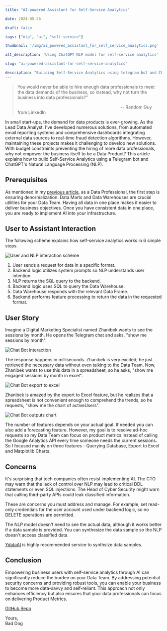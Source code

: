 ```yaml
---
title: "AI-powered Assistant for Self-Service Analytics"

date: 2024-05-26

draft: false

tags: ["nlp", "ai", "self-service"]

thumbnail: '/img/ai_powered_assistant_for_self_service_analytics.png'

alt_description: 'Using ChatGPT NLP model for self-service analytics'

slug: "ai-powered-assistant-for-self-service-analytics"

description: "Building Self-Service Analytics using telegram bot and ChatGPT"
---
```


> You would never be able to hire enough data professionals to meet the data demands of the business, so instead, why not turn the business into data professionals?"
>
>                                                                                     -- Random Guy from LinkedIn

In small start-ups, the demand for data products is ever-growing. As the Lead Data Analyst, I've developed numerous solutions, from automated email reporting systems and comprehensive dashboards integrating external data sources to real-time fraud detection algorithms. However, maintaining these projects makes it challenging to develop new solutions. With budget constraints preventing the hiring of more data professionals, why not empower the business itself to be a Data Product? This article explains how to build Self-Service Analytics using a Telegram bot and ChatGPT's Natural Language Processing (NLP).

## Prerequisites

As mentioned in my [previous article](https://blog.baddogdata.com/how-to-build-data-warehouse-in-activity-schema-with-clickhouse), as a Data Professional, the first step is ensuring denormalization. Data Marts and Data Warehouses are crucial utilities for your Data Team. Having all data in one place makes it easier to deliver business objectives. Once you have consistent data in one place, you are ready to implement AI into your infrastructure.

## User to Assistant Interaction

The following scheme explains how self-service analytics works in 6 simple steps.

![User and NLP interaction scheme](/img/img39.png)

1. User sends a request for data in a specific format.
2. Backend logic utilizes system prompts so NLP understands user intention.
3. NLP returns the SQL query to the backend.
4. Backend logic uses SQL to query the Data Warehouse.
5. Data Warehouse responds with the relevant Data Frame.
6. Backend performs feature processing to return the data in the requested format.

## User Story

Imagine a Digital Marketing Specialist named Zhanibek wants to see the sessions by month. He opens the Telegram chat and asks, "show me sessions by month".

![Chat Bot interaction](/img/img40.png)

The response happens in milliseconds. Zhanibek is very excited; he just retrieved the necessary data without even talking to the Data Team. Now, Zhanibek wants to use this data in a spreadsheet, so he asks, "show me engaged sessions by month in excel".

![Chat Bot export to excel](/img/img41.png)

Zhanibek is amazed by the export to Excel feature, but he realizes that a spreadsheet is not convenient enough to comprehend the trends, so he requests, "show me the chart of activeUsers".

![Chat Bot outputs chart](/img/img42.png)

The number of features depends on your actual goal. If needed you can also add a forecasting feature. However, my goal is to resolve ad-hoc requests so my Data Team can focus on product metrics instead of calling the Google Analytics API every time someone needs the current sessions. So I focused mainly on three features - Querying Database, Export to Excel and Matplotlib Charts.

## Concerns

It's surprising that tech companies often resist implementing AI. The CTO may warn that the lack of control over NLP may lead to critical DDL statements or even SQL injections. The Head of Cyber Security might warn that calling third-party APIs could leak classified information.

These are concerns you must address and manage. For example, set read-only credentials for the user account used under backend logic, so no DELETE operations are permitted.

The NLP model doesn't need to see the actual data, although it works better if a data sample is provided. You can synthesize the data sample so the NLP doesn't access classified data.

[YdataAI](https://github.com/ydataai/ydata-synthetic) is highly recommended service to synthsize data samples.

## Conclusion

Empowering business users with self-service analytics through AI can significantly reduce the burden on your Data Team. By addressing potential security concerns and providing robust tools, you can enable your business to become more data-savvy and self-reliant. This approach not only enhances efficiency but also ensures that your data professionals can focus on delivering Product Metrics.

[GitHub Repo](https://github.com/AkzhanBerdi/telechat)

Yours,  
Bad Dog

